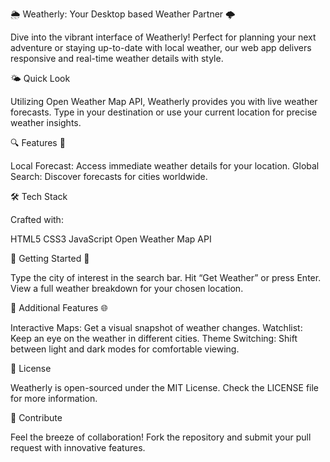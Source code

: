 🌦️ Weatherly: Your Desktop based Weather Partner 🌩️

Dive into the vibrant interface of Weatherly! Perfect for planning your next adventure or staying up-to-date with local weather, our web app delivers responsive and real-time weather details with style.

🌤️ Quick Look

Utilizing Open Weather Map API, Weatherly provides you with live weather forecasts. Type in your destination or use your current location for precise weather insights.

🔍 Features 📡

Local Forecast: Access immediate weather details for your location.
Global Search: Discover forecasts for cities worldwide.

🛠️ Tech Stack

Crafted with:

HTML5
CSS3
JavaScript
Open Weather Map API

🚀 Getting Started 📍

Type the city of interest in the search bar.
Hit “Get Weather” or press Enter.
View a full weather breakdown for your chosen location.

🔗 Additional Features 🌐

Interactive Maps: Get a visual snapshot of weather changes.
Watchlist: Keep an eye on the weather in different cities.
Theme Switching: Shift between light and dark modes for comfortable viewing.

📄 License

Weatherly is open-sourced under the MIT License. Check the LICENSE file for more information.

🤝 Contribute

Feel the breeze of collaboration! Fork the repository and submit your pull request with innovative features.
